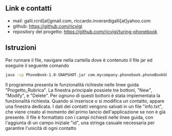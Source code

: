 ## Link e contatti
* mail: galli.rcrd[at]gmail.com, riccardo.inverardigalli[at]yahoo.com
* github: https://github.com/ricvigi
* repository del progetto: https://github.com/ricvigi/turing-phonebook

## Istruzioni
Per runnare il file, navigare nella cartella dove è contenuto il file jar ed eseguire il seguente comando
``` bash
java -cp PhoneBook-1.0-SNAPSHOT.jar com.mycompany.phonebook.phoneBookGUI
```
Il programma presenta le funzionalità richieste nelle linee guida "Progetto_Rubrica". La finestra principale possiete tre bottoni, "New", "Modify", e "Delete". Per ognuno di questi bottoni è stata implementata la funzionalità richiesta. Quando si inserisce o si modifica un contatto, appare una finestra dedicata. 
I dati dei contatti vengono salvati in un file "info.txt", che viene creato al momento del primo lancio dell'applicazione se non è già presente. Il file è formattato con i campi richiesti nelle linee guida, con l'aggiunta di un campo iniziale "id", una stringa casuale necessaria per garantire l'unicità di ogni contatto
